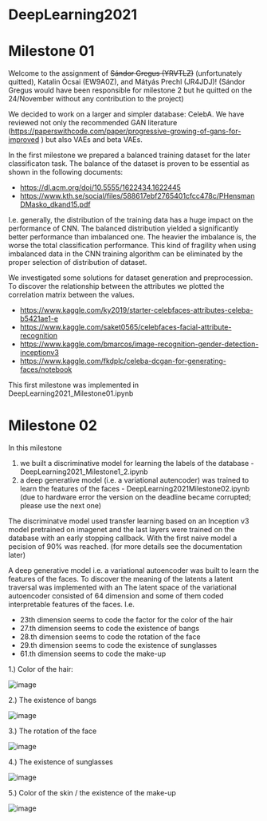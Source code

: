 # DeepLearning2021

# Milestone 01

Welcome to the assignment of ~~Sándor Gregus (YRVTLZ)~~ (unfortunately quitted), Katalin Ócsai (EW9A0Z), and Mátyás Prechl (JR4JDJ)!
(Sándor Gregus would have been responsible for milestone 2 but he quitted on the 24/November without any contribution to the project)

We decided to work on a larger and simpler database: CelebA. We have reviewed not only the recommended GAN literature (https://paperswithcode.com/paper/progressive-growing-of-gans-for-improved ) but also VAEs and beta VAEs.

In the first milestone we prepared a balanced training dataset for the later classificaton task. The balance of the dataset is proven to be essential as shown in the following documents:
* https://dl.acm.org/doi/10.5555/1622434.1622445
* https://www.kth.se/social/files/588617ebf2765401cfcc478c/PHensmanDMasko_dkand15.pdf

I.e. generally, the distribution of the training data has a huge impact on the performance of CNN. The balanced distribution yielded a significantly better performance than imbalanced one. The heavier the imbalance is, the worse the total classification performance. This kind of fragility when using imbalanced data in the CNN training algorithm can be eliminated by the proper selection of distribution of dataset.

We investigated some solutions for dataset generation and preprocession.
To discover the relationship between the attributes we plotted the correlation matrix between the values.

* https://www.kaggle.com/ky2019/starter-celebfaces-attributes-celeba-b5421ae1-e
* https://www.kaggle.com/saket0565/celebfaces-facial-attribute-recognition
* https://www.kaggle.com/bmarcos/image-recognition-gender-detection-inceptionv3
* https://www.kaggle.com/fkdplc/celeba-dcgan-for-generating-faces/notebook

This first milestone was implemented in DeepLearning2021_Milestone01.ipynb

# Milestone 02
In this milestone
1. we built a discriminative model for learning the labels of the database - DeepLearning2021_Milestone1_2.ipynb
2. a deep generative model (i.e. a variational autencoder) was trained to learn the features of the faces - DeepLearning2021Milestone02.ipynb (due to hardware error the version on the deadline became corrupted; please use the next one)

The discriminatve model used transfer learning based on an Inception v3 model pretrained on imagenet and the last layers were trained on the database with an early stopping callback. With the first naive model a pecision of 90% was reached. (for more details see the documentation later)

A deep generative model i.e. a variational autoencoder was built to learn the features of the faces. 
To discover the meaning of the latents a latent traversal was implemented with an 
The latent space of the variational autoencoder consisted of 64 dimension and some of them coded interpretable features of the faces. I.e.
* 23th dimension seems to code the factor for the color of the hair
* 27.th dimension seems to code the existence of bangs
* 28.th dimension seems to code the rotation of the face
* 29.th dimension seems to code the existence of sunglasses
* 61.th dimension seems to code the make-up

1.) Color of the hair:

![image](https://user-images.githubusercontent.com/24832770/144511184-0d8f90c7-3001-4ece-bb9d-6ed5b099c6f1.png)

2.) The existence of bangs

![image](https://user-images.githubusercontent.com/24832770/144511613-3b6ae2c1-de80-43f5-ba92-530fc50a6aa9.png)

3.) The rotation of the face

![image](https://user-images.githubusercontent.com/24832770/144511709-ba0a118e-9576-458f-9e8c-24167e98f921.png)

4.) The existence of sunglasses

![image](https://user-images.githubusercontent.com/24832770/144511940-4b93b5e7-a6ff-4169-8de3-fd6d22255a03.png)

5.) Color of the skin / the existence of the make-up 

![image](https://user-images.githubusercontent.com/24832770/144512260-8d880358-4224-4d72-b967-b1e20c75a873.png)





